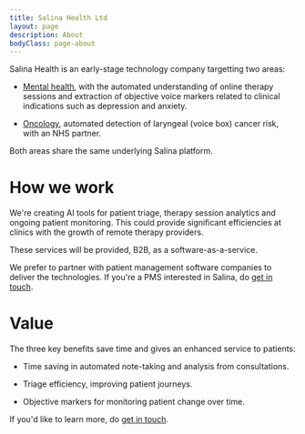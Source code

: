 ```yaml
---
title: Salina Health Ltd
layout: page
description: About
bodyClass: page-about
---
```


Salina Health is an early-stage technology company targetting two areas:

- <a href="/mental-health">Mental health</a>, with the automated understanding of online therapy sessions and extraction of objective voice markers related to clinical indications such as  depression and anxiety.

- <a href="/oncology/">Oncology</a>, automated detection of laryngeal (voice box) cancer risk, with an NHS partner.

Both areas share the same underlying Salina platform.

# How we work

We're creating AI tools for patient triage, therapy session analytics and ongoing patient monitoring. This could provide significant efficiencies at clinics with the growth of remote therapy providers.

These services will be provided, B2B, as a software-as-a-service.

We prefer to partner with patient management software companies to deliver the technologies. If you're a PMS interested in Salina, do [get in touch](/contact).


# Value

The three key benefits save time and gives an enhanced service to patients:

- Time saving in automated note-taking and analysis from consultations.

- Triage efficiency, improving patient journeys.

- Objective markers for monitoring patient change over time.

If you'd like to learn more, do [get in touch](/contact).
